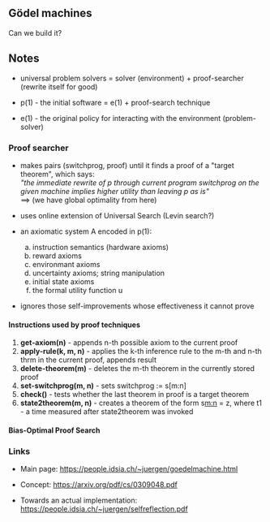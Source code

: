 ## Gödel machines

Can we build it?

## Notes

- universal problem solvers = solver (environment) + proof-searcher (rewrite itself for good)

- p(1) - the initial software = e(1) + proof-search technique

- e(1) - the original policy for interacting with the environment (problem-solver)

### Proof searcher

- makes pairs (switchprog, proof) until it finds a proof of a "target theorem", which says:\
  _"the immediate rewrite of p through current program switchprog on the given machine implies higher utility than leaving p as is"_\
  ==> (we have global optimality from here)

- uses online extension of Universal Search (Levin search?)

- an axiomatic system A encoded in p(1):
  <ol type="a">
  <li> instruction semantics (hardware axioms) </li>
  <li> reward axioms </li>
  <li> environmant axioms </li>
  <li> uncertainty axioms; string manipulation </li>
  <li> initial state axioms </li>
  <li> the formal utility function u </li>
  </ol>

- ignores those self-improvements whose effectiveness it cannot prove

#### Instructions used by proof techniques

1. **get-axiom(n)** - appends n-th possible axiom to the current proof 
2. **apply-rule(k, m, n)** - applies the k-th inference rule to the m-th and n-th thrm in the current proof, appends result
3. **delete-theorem(m)** - deletes the m-th theorem in the currently stored proof
4. **set-switchprog(m, n)** - sets switchprog := s[m:n]
5. **check()** - tests whether the last theorem in proof is a target theorem
6. **state2theorem(m, n)** - creates a theorem of the form s[m:n](t1) = z, where t1 - a time measured after state2theorem was invoked

#### Bias-Optimal Proof Search

### Links

- Main page: https://people.idsia.ch/~juergen/goedelmachine.html

- Concept: https://arxiv.org/pdf/cs/0309048.pdf

- Towards an actual implementation: https://people.idsia.ch/~juergen/selfreflection.pdf
